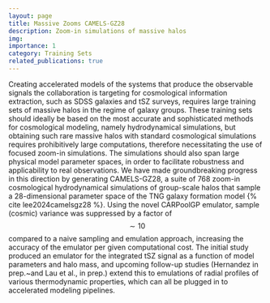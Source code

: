 ```yaml
---
layout: page
title: Massive Zooms CAMELS-GZ28
description: Zoom-in simulations of massive halos
img:
importance: 1
category: Training Sets
related_publications: true
---
```


Creating accelerated models of the systems that produce the observable signals the collaboration is targeting for cosmological information extraction, such as SDSS galaxies and tSZ surveys, requires large training sets of massive halos in the regime of galaxy groups. These training sets should ideally be based on the most accurate and sophisticated methods for cosmological modeling, namely hydrodynamical simulations, but obtaining such rare massive halos with standard cosmological simulations requires prohibitively large computations, therefore necessitating the use of focused zoom-in simulations. The simulations should also span large physical model parameter spaces, in order to facilitate robustness and applicability to real observations. We have made groundbreaking progress in this direction by generating CAMELS-GZ28, a suite of 768 zoom-in cosmological hydrodynamical simulations of group-scale halos that sample a 28-dimensional parameter space of the TNG galaxy formation model {% cite lee2024camelsgz28 %}. Using the novel CARPoolGP emulator, sample (cosmic) variance was suppressed by a factor of $$\sim10$$ compared to a naive sampling and emulation approach, increasing the accuracy of the emulator per given computational cost. The initial study produced an emulator for the integrated tSZ signal as a function of model parameters and halo mass, and upcoming follow-up studies (Hernandez in prep.~and Lau et al., in prep.) extend this to emulations of radial profiles of various thermodynamic properties, which can all be plugged in to accelerated modeling pipelines.
